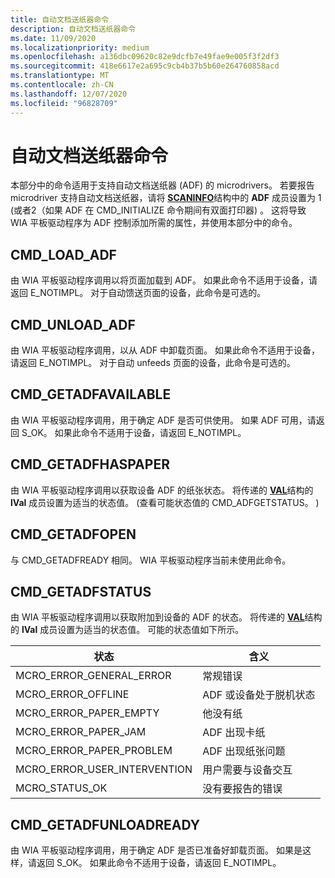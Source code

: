 ```yaml
---
title: 自动文档送纸器命令
description: 自动文档送纸器命令
ms.date: 11/09/2020
ms.localizationpriority: medium
ms.openlocfilehash: a136dbc09620c82e9dcfb7e49fae9e005f3f2df3
ms.sourcegitcommit: 418e6617e2a695c9cb4b37b5b60e264760858acd
ms.translationtype: MT
ms.contentlocale: zh-CN
ms.lasthandoff: 12/07/2020
ms.locfileid: "96828709"
---
```

# <a name="automatic-document-feeder-commands"></a>自动文档送纸器命令

本部分中的命令适用于支持自动文档送纸器 (ADF) 的 microdrivers。 若要报告 microdriver 支持自动文档送纸器，请将 [**SCANINFO**](/windows-hardware/drivers/ddi/wiamicro/ns-wiamicro-_scaninfo)结构中的 **ADF** 成员设置为 1 (或者2（如果 ADF 在 CMD_INITIALIZE 命令期间有双面打印器) 。 这将导致 WIA 平板驱动程序为 ADF 控制添加所需的属性，并使用本部分中的命令。

## <a name="cmd_load_adf"></a>CMD_LOAD_ADF  

由 WIA 平板驱动程序调用以将页面加载到 ADF。 如果此命令不适用于设备，请返回 E_NOTIMPL。 对于自动馈送页面的设备，此命令是可选的。

## <a name="cmd_unload_adf"></a>CMD_UNLOAD_ADF  

由 WIA 平板驱动程序调用，以从 ADF 中卸载页面。 如果此命令不适用于设备，请返回 E_NOTIMPL。 对于自动 unfeeds 页面的设备，此命令是可选的。

## <a name="cmd_getadfavailable"></a>CMD_GETADFAVAILABLE  

由 WIA 平板驱动程序调用，用于确定 ADF 是否可供使用。 如果 ADF 可用，请返回 S_OK。 如果此命令不适用于设备，请返回 E_NOTIMPL。

## <a name="cmd_getadfhaspaper"></a>CMD_GETADFHASPAPER  

由 WIA 平板驱动程序调用以获取设备 ADF 的纸张状态。 将传递的 [**VAL**](/windows-hardware/drivers/ddi/wiamicro/ns-wiamicro-val)结构的 **lVal** 成员设置为适当的状态值。  (查看可能状态值的 CMD_ADFGETSTATUS。 ) 

## <a name="cmd_getadfopen"></a>CMD_GETADFOPEN  

与 CMD_GETADFREADY 相同。 WIA 平板驱动程序当前未使用此命令。

## <a name="cmd_getadfstatus"></a>CMD_GETADFSTATUS  

由 WIA 平板驱动程序调用以获取附加到设备的 ADF 的状态。 将传递的 [**VAL**](/windows-hardware/drivers/ddi/wiamicro/ns-wiamicro-val)结构的 **lVal** 成员设置为适当的状态值。 可能的状态值如下所示。

| 状态 | 含义 |
|--|--|
| MCRO_ERROR_GENERAL_ERROR | 常规错误 |
| MCRO_ERROR_OFFLINE | ADF 或设备处于脱机状态 |
| MCRO_ERROR_PAPER_EMPTY | 他没有纸 |
| MCRO_ERROR_PAPER_JAM | ADF 出现卡纸 |
| MCRO_ERROR_PAPER_PROBLEM | ADF 出现纸张问题 |
| MCRO_ERROR_USER_INTERVENTION | 用户需要与设备交互 |
| MCRO_STATUS_OK | 没有要报告的错误 |

## <a name="cmd_getadfunloadready"></a>CMD_GETADFUNLOADREADY  

由 WIA 平板驱动程序调用，用于确定 ADF 是否已准备好卸载页面。 如果是这样，请返回 S_OK。 如果此命令不适用于设备，请返回 E_NOTIMPL。
